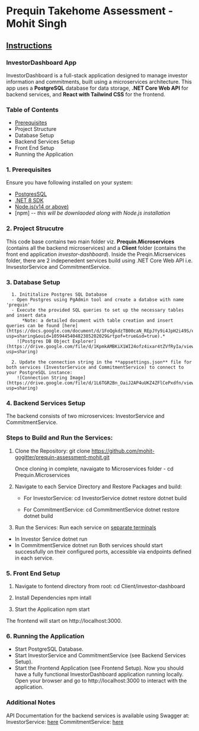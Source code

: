 # Prequin Takehome Assessment - Mohit Singh
## <ins>Instructions</ins>

### InvestorDashboard App
InvestorDashboard is a full-stack application designed to manage investor information and commitments, built using a microservices architecture. This app uses a **PostgreSQL** database for data storage, **.NET Core Web API** for backend services, and **React with Tailwind CSS** for the frontend.

### Table of Contents
- [Prerequisites](doc:Prerequisites)
- Project Structure
- Database Setup
- Backend Services Setup
- Front End Setup
- Running the Application

### 1. Prerequisites
Ensure you have following installed on your system:
- [PostgresSQL](https://www.postgresql.org/download/)
- [.NET 8 SDK](https://dotnet.microsoft.com/en-us/download)
- [Node.js(v14 or above)](https://nodejs.org/en/download/prebuilt-installer)
- [npm] -- *this will be downlaoded along with Node.js installation*

### 2. Project Strucutre
This code base contains two main folder viz. **Prequin.Microservices** (contains all the backend microservices) and a **Client** folder (contains the front end application *investor-dashboard*).
Inside the Preqin.Micrservices folder, there are 2 indepenedent services build using .NET Core Web API i.e. InvsestorService and CommitmentService.

### 3. Database Setup
      1. Inititalize Postgres SQL Database
      - Open Postgres using PgAdmin tool and create a databse with name 'prequin'
      - Execute the provided SQL queries to set up the necessary tables and insert data
          *Note: a detailed document with table creation and insert queries can be found [here](https://docs.google.com/document/d/1FoQgkdzTB00caN_REpJYy9i4JpH2i49S/edit?usp=sharing&ouid=105944540482385202029&rtpof=true&sd=true).*
        ![Postgres DB Object Explorer](https://drive.google.com/file/d/1KpmkAMBKiX1WI24ofz4ixar4tZVfRyIa/view?usp=sharing)
        
      2. Update the connection string in the **appsettings.json** file for both services (InvestorService and CommitmentService) to connect to your PostgreSQL instance: 
        ![Connection String Image](https://drive.google.com/file/d/1L6TGR2Bn_OaiJ2AP4uUKZ4ZFlCePxdfn/view?usp=sharing)
        
### 4. Backend Services Setup
The backend consists of two microservices: InvestorService and CommitmentService.
### Steps to Build and Run the Services:
1. Clone the Repository:
   git clone https://github.com/mohit-gogitter/prequin-assessment-mohit.git

   Once cloning in complete, navaigate to Microservices folder -
   cd Prequin.Microservices

2. Navigate to each Service Directory and Restore Packages and build:
   - For InvestorService:
     cd InvestorService
     dotnet restore
     dotnet build

   - For CommitmentService:
     cd CommitmentService
     dotnet restore
     dotnet build
     
3. Run the Services: Run each service on <ins>separate terminals</ins>
  - In Investor Service
      dotnet run
  - In CommitmentService
      dotnet run
Both services should start successfully on their configured ports, accessible via endpoints defined in each service.
     
### 5. Front End Setup
1. Navigate to fontend directory from root:
     cd Client/investor-dashboard

2. Install Dependencies
     npm intall
   
3. Start the Application
     npm start
   
The frontend will start on http://localhost:3000.

### 6. Running the Application
- Start PostgreSQL Database.
- Start InvestorService and CommitmentService (see Backend Services Setup).
- Start the Frontend Application (see Frontend Setup).
Now you should have a fully functional InvestorDashboard application running locally. Open your browser and go to http://localhost:3000 to interact with the application.


### Additional Notes
API Documentation for the backend services is available using Swagger at:
InvestorService: [here](http://localhost:5020/swagger)
CommitmentService: [here](http://localhost:5021/swagger/index.html)
